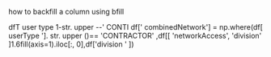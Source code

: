 how to backfill a column using bfill

dfT user type 1-str. upper --' CONTI
df[' combinedNetwork'] = np.where(df[ userType ']. str. upper ()== 'CONTRACTOR' ,df[[ 'networkAccess', 'division' ]1.6fill(axis=1).iloc[:, 0],df['division ' ])

